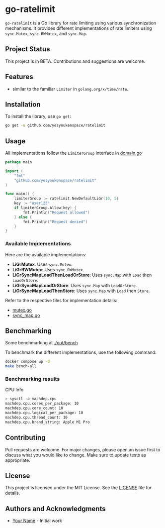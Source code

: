 # go-ratelimit

`go-ratelimit` is a Go library for rate limiting using various synchronization mechanisms. It provides different implementations of rate limiters using `sync.Mutex`, `sync.RWMutex`, and `sync.Map`.

## Project Status

This project is in BETA. Contributions and suggestions are welcome.

## Features
- similar to the familiar `Limiter` in `golang.org/x/time/rate`. 

## Installation

To install the library, use `go get`:

```bash
go get -u github.com/yesyoukenspace/ratelimit
```

## Usage
All implementations follow the `LimiterGroup` interface in [domain.go](./domain.go) 

```go
package main

import (
	"fmt"
	"github.com/yesyoukenspace/ratelimit"
)

func main() {
	limiterGroup := ratelimit.NewDefaultLiGr(10, 5)
	key := "user123"
	if limiterGroup.Allow(key) {
		fmt.Println("Request allowed")
	} else {
		fmt.Println("Request denied")
	}
}
```

### Available Implementations
Here are the available implementations:

- **LiGrMutex**: Uses `sync.Mutex`.
- **LiGrRWMutex**: Uses `sync.RWMutex`.
- **LiGrSyncMapLoadThenLoadOrStore**: Uses `sync.Map` with `Load` then `LoadOrStore`.
- **LiGrSyncMapLoadOrStore**: Uses `sync.Map` with `LoadOrStore`.
- **LiGrSyncMapLoadThenStore**: Uses `sync.Map` with `Load` then `Store`.

Refer to the respective files for implementation details:
- [mutex.go](mutex.go)
- [sync_map.go](sync_map.go)

## Benchmarking
Some benchmarking at [./out/bench](./bench/benchmark.txt)

To benchmark the different implementations, use the following command:

```bash
docker compose up -d
make bench-all
```

### Benchmarking results
CPU Info
```bash
> sysctl -a machdep.cpu
machdep.cpu.cores_per_package: 10
machdep.cpu.core_count: 10
machdep.cpu.logical_per_package: 10
machdep.cpu.thread_count: 10
machdep.cpu.brand_string: Apple M1 Pro
```




## Contributing

Pull requests are welcome. For major changes, please open an issue first to discuss what you would like to change. Make sure to update tests as appropriate.

## License

This project is licensed under the MIT License. See the [LICENSE](LICENSE) file for details.

## Authors and Acknowledgments

- [Your Name](https://github.com/yourusername) - Initial work


